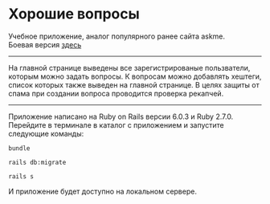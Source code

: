 Хорошие вопросы
======

Учебное приложение, аналог популярного ранее сайта askme.  
Боевая версия [здесь](https://wannaaskyou.herokuapp.com/)
___

На главной странице выведены все зарегистрированые пользватели, которым можно задать вопросы.
К вопросам можно добавлять хештеги, список которых также выведен на главной странице.
В целях защиты от спама при создании вопроса проводится проверка рекапчей.
___

Приложение написано на Ruby on Rails версии 6.0.3 и Ruby 2.7.0.  
Перейдите в терминале в каталог с приложением и запустите следующие команды:  
```
bundle
```  
```
rails db:migrate
```  
```
rails s
```  
И приложение будет доступно на локальном сервере.
